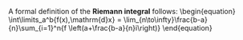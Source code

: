 A formal definition of the **Riemann integral** follows:
\begin{equation}
\int\limits_a^b{f(x)\,\mathrm{d}x} = \lim_{n\to\infty}\frac{b-a}{n}\sum_{i=1}^n{f \left(a+\frac{b-a}{n}i\right)}
\end{equation}

